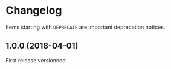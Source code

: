 # Changelog

Items starting with `DEPRECATE` are important deprecation notices.

## 1.0.0 (2018-04-01)

First release versionned

